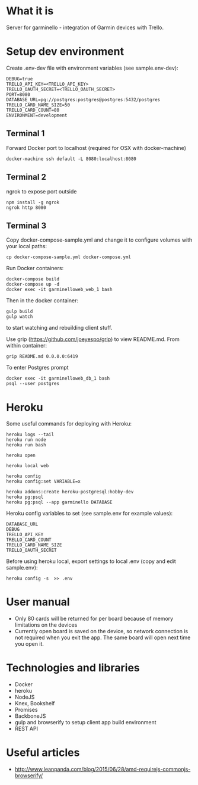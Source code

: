 # What it is

Server for garminello - integration of Garmin devices with Trello. 

# Setup dev environment

Create .env-dev file with environment variables (see sample.env-dev):

	DEBUG=true
	TRELLO_API_KEY=<TRELLO_API_KEY>
	TRELLO_OAUTH_SECRET=<TRELLO_OAUTH_SECRET>
	PORT=8080
	DATABASE_URL=pg://postgres:postgres@postgres:5432/postgres
	TRELLO_CARD_NAME_SIZE=50
	TRELLO_CARD_COUNT=80
	ENVIRONMENT=development

## Terminal 1
Forward Docker port to localhost (required for OSX with docker-machine)
	
	docker-machine ssh default -L 8080:localhost:8080

## Terminal 2
ngrok to expose port outside

	npm install -g ngrok
	ngrok http 8080

## Terminal 3
Copy docker-compose-sample.yml and change it to configure volumes with your local paths:

	cp docker-compose-sample.yml docker-compose.yml

Run Docker containers:

	docker-compose build
	docker-compose up -d
	docker exec -it garminelloweb_web_1 bash

Then in the docker container:

	gulp build
	gulp watch

to start watching and rebuilding client stuff.

Use grip (https://github.com/joeyespo/grip) to view README.md. From within container:

	grip README.md 0.0.0.0:6419


To enter Postgres prompt

	docker exec -it garminelloweb_db_1 bash
	psql --user postgres

# Heroku

Some useful commands for deploying with Heroku:

	heroku logs --tail
	heroku run node
	heroku run bash

	heroku open

	heroku local web

	heroku config
	heroku config:set VARIABLE=x

	heroku addons:create heroku-postgresql:hobby-dev
	heroku pg:psql
	heroku pg:psql --app garminello DATABASE

Heroku config variables to set (see sample.env for example values):

	DATABASE_URL
	DEBUG
	TRELLO_API_KEY
	TRELLO_CARD_COUNT
	TRELLO_CARD_NAME_SIZE
	TRELLO_OAUTH_SECRET

Before using heroku local, export settings to local .env (copy and edit sample.env):

	heroku config -s  >> .env

# User manual

- Only 80 cards will be returned for per board because of memory limitations on the devices
- Currently open board is saved on the device, so network connection is not required when you exit the app. The same board will open next time you open it.
 
# Technologies and libraries
- Docker
- heroku
- NodeJS
- Knex, Bookshelf
- Promises
- BackboneJS
- gulp and browserify to setup client app build environment
- REST API

# Useful articles

- http://www.leanpanda.com/blog/2015/06/28/amd-requirejs-commonjs-browserify/
